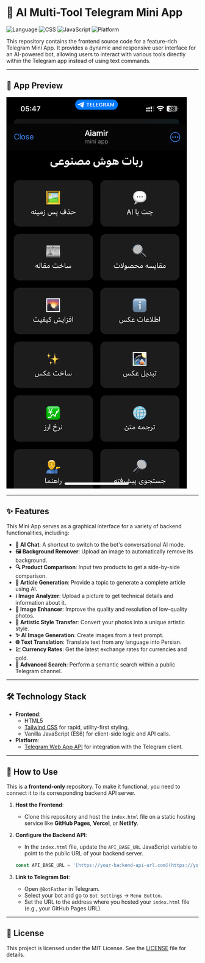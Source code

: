 # 🤖 AI Multi-Tool Telegram Mini App

![Language](https://img.shields.io/badge/Language-HTML5-E34F26?style=for-the-badge&logo=html5)
![CSS](https://img.shields.io/badge/CSS-Tailwind-38B2AC?style=for-the-badge&logo=tailwind-css)
![JavaScript](https://img.shields.io/badge/JavaScript-ES6-F7DF1E?style=for-the-badge&logo=javascript)
![Platform](https://img.shields.io/badge/Platform-Telegram-2CA5E0?style=for-the-badge&logo=telegram)

This repository contains the frontend source code for a feature-rich Telegram Mini App. It provides a dynamic and responsive user interface for an AI-powered bot, allowing users to interact with various tools directly within the Telegram app instead of using text commands.

---

## 📸 App Preview


![image](https://github.com/Deddoom/my-telegram-app/blob/main/Screenshot.PNG)


---

## ✨ Features

This Mini App serves as a graphical interface for a variety of backend functionalities, including:

* **💬 AI Chat**: A shortcut to switch to the bot's conversational AI mode.
* **🖼️ Background Remover**: Upload an image to automatically remove its background.
* **🔍 Product Comparison**: Input two products to get a side-by-side comparison.
* **📰 Article Generation**: Provide a topic to generate a complete article using AI.
* **ℹ️ Image Analyzer**: Upload a picture to get technical details and information about it.
* **🌄 Image Enhancer**: Improve the quality and resolution of low-quality photos.
* **🎑 Artistic Style Transfer**: Convert your photos into a unique artistic style.
* **✨ AI Image Generation**: Create images from a text prompt.
* **🌐 Text Translation**: Translate text from any language into Persian.
* **💹 Currency Rates**: Get the latest exchange rates for currencies and gold.
* **🔎 Advanced Search**: Perform a semantic search within a public Telegram channel.

---

## 🛠️ Technology Stack

* **Frontend**:
    * HTML5
    * [Tailwind CSS](https://tailwindcss.com/) for rapid, utility-first styling.
    * Vanilla JavaScript (ES6) for client-side logic and API calls.
* **Platform**:
    * [Telegram Web App API](https://core.telegram.org/bots/webapps) for integration with the Telegram client.

---

## 🚀 How to Use

This is a **frontend-only** repository. To make it functional, you need to connect it to its corresponding backend API server.

1.  **Host the Frontend**:
    * Clone this repository and host the `index.html` file on a static hosting service like **GitHub Pages**, **Vercel**, or **Netlify**.

2.  **Configure the Backend API**:
    * In the `index.html` file, update the `API_BASE_URL` JavaScript variable to point to the public URL of your backend server.
    ```javascript
    const API_BASE_URL = '[https://your-backend-api-url.com](https://your-backend-api-url.com)'; // 👈 Update this
    ```

3.  **Link to Telegram Bot**:
    * Open `@BotFather` in Telegram.
    * Select your bot and go to `Bot Settings` -> `Menu Button`.
    * Set the URL to the address where you hosted your `index.html` file (e.g., your GitHub Pages URL).

---

## 📄 License

This project is licensed under the MIT License. See the [LICENSE](LICENSE) file for details.
